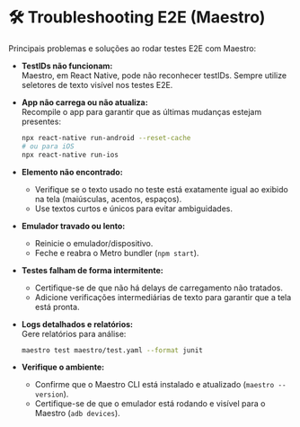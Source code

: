 # 🛠️ Troubleshooting E2E (Maestro)

Principais problemas e soluções ao rodar testes E2E com Maestro:

- **TestIDs não funcionam:**  
  Maestro, em React Native, pode não reconhecer testIDs. Sempre utilize seletores de texto visível nos testes E2E.

- **App não carrega ou não atualiza:**  
  Recompile o app para garantir que as últimas mudanças estejam presentes:
  ```bash
  npx react-native run-android --reset-cache
  # ou para iOS
  npx react-native run-ios
  ```

- **Elemento não encontrado:**  
  - Verifique se o texto usado no teste está exatamente igual ao exibido na tela (maiúsculas, acentos, espaços).
  - Use textos curtos e únicos para evitar ambiguidades.

- **Emulador travado ou lento:**  
  - Reinicie o emulador/dispositivo.
  - Feche e reabra o Metro bundler (`npm start`).

- **Testes falham de forma intermitente:**  
  - Certifique-se de que não há delays de carregamento não tratados.
  - Adicione verificações intermediárias de texto para garantir que a tela está pronta.

- **Logs detalhados e relatórios:**  
  Gere relatórios para análise:
  ```bash
  maestro test maestro/test.yaml --format junit
  ```

- **Verifique o ambiente:**  
  - Confirme que o Maestro CLI está instalado e atualizado (`maestro --version`).
  - Certifique-se de que o emulador está rodando e visível para o Maestro (`adb devices`). 